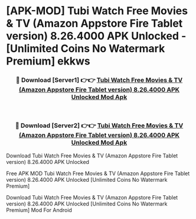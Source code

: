 # [APK-MOD] Tubi  Watch Free Movies & TV (Amazon Appstore Fire Tablet version) 8.26.4000 APK Unlocked - [Unlimited Coins No Watermark Premium] ekkws



<div align="center">
<h3>🔴 Download [Server1] 👉👉 <a href="https://momento.my/?title=Tubi__Watch_Free_Movies_&_TV_(Amazon_Appstore_Fire_Tablet_version)_8.26.4000_APK_Unlocked">Tubi  Watch Free Movies & TV (Amazon Appstore Fire Tablet version) 8.26.4000 APK Unlocked Mod Apk</a></h3><br>

<h3>🔴 Download [Server2] 👉👉 <a href="https://momento.my/?title=Tubi__Watch_Free_Movies_&_TV_(Amazon_Appstore_Fire_Tablet_version)_8.26.4000_APK_Unlocked">Tubi  Watch Free Movies & TV (Amazon Appstore Fire Tablet version) 8.26.4000 APK Unlocked Mod Apk</a></h3>
</div>



Download Tubi  Watch Free Movies & TV (Amazon Appstore Fire Tablet version) 8.26.4000 APK Unlocked 

Free APK MOD Tubi  Watch Free Movies & TV (Amazon Appstore Fire Tablet version) 8.26.4000 APK Unlocked [Unlimited Coins No Watermark Premium]

Download Tubi  Watch Free Movies & TV (Amazon Appstore Fire Tablet version) 8.26.4000 APK Unlocked [Unlimited Coins No Watermark Premium] Mod For Android
